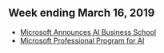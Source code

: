 ## Week ending March 16, 2019

* [Microsoft Announces AI Business School](https://www.microsoft.com/en-us/ai/ai-business-school)
* [Microsoft Professional Program for AI](https://academy.microsoft.com/en-us/professional-program/tracks/artificial-intelligence/)
